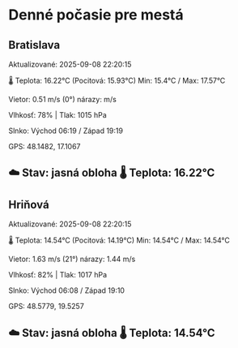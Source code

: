 ﻿# Denné počasie pre mestá

## Bratislava
Aktualizované: 2025-09-08 22:20:15

🌡️ Teplota: 16.22°C 
(Pocitová: 15.93°C)
Min: 15.4°C / Max: 17.57°C

Vietor: 0.51 m/s    (0°) 
nárazy:  m/s

Vlhkosť: 78% | Tlak: 1015 hPa

Slnko: Východ 06:19 / Západ 19:19

GPS: 48.1482, 17.1067

☁️ Stav: jasná obloha        🌡️ Teplota: 16.22°C
---

## Hriňová
Aktualizované: 2025-09-08 22:20:15

🌡️ Teplota: 14.54°C 
(Pocitová: 14.19°C)
Min: 14.54°C / Max: 14.54°C

Vietor: 1.63 m/s (21°)
nárazy: 1.44 m/s

Vlhkosť: 82% | Tlak: 1017 hPa

Slnko: Východ 06:08 / Západ 19:10

GPS: 48.5779, 19.5257

☁️ Stav: jasná obloha        🌡️ Teplota: 14.54°C
---
